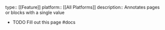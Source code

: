 type:: [[Feature]]
platform:: [[All Platforms]]
description:: Annotates pages or blocks with a single value

- TODO Fill out this page #docs